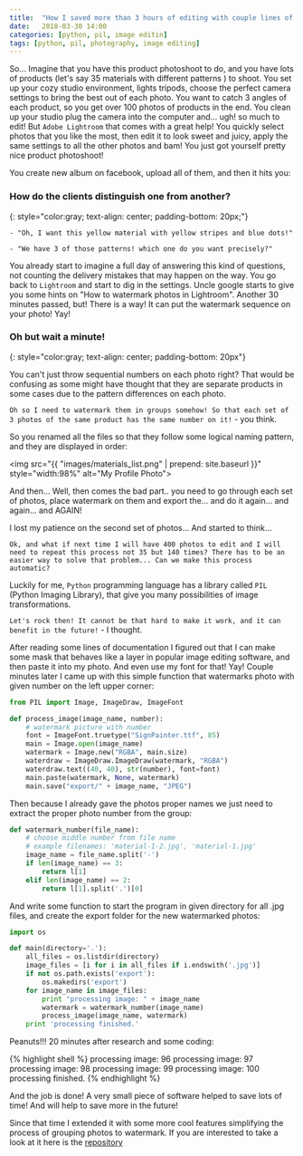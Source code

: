 ```yaml
---
title:  "How I saved more than 3 hours of editing with couple lines of code!"
date:   2018-03-30 14:00
categories: [python, pil, image editin]
tags: [python, pil, photography, image editing]
---
```



So... Imagine that you have this product photoshoot to do, and you have lots of products (let's say 35 materials with different patterns ) to shoot. You set up your cozy studio environment, lights tripods, choose the
perfect camera settings to bring the best out of each photo. You want to catch 3 angles of each product, so you get over 100 photos of products in the end. You clean up your studio
plug the camera into the computer and... ugh! so much to edit! But `Adobe Lightroom` that comes with a great help! You quickly select photos that you
like the most, then edit it to look sweet and juicy, apply the same settings to all the other photos and bam! You just got yourself pretty nice product photoshoot!


You create new album on facebook, upload all of them, and then it hits you:

### How do the clients distinguish one from another? ###
{: style="color:gray; text-align: center; padding-bottom: 20px;"}

``` - "Oh, I want this yellow material with yellow stripes and blue dots!" ```

``` - "We have 3 of those patterns! which one do you want precisely?" ```

You already start to imagine a full day of answering this kind of questions, not counting the delivery mistakes that may happen on the way. You go back to `Lightroom` and start to dig in the settings.
Uncle google starts to give you some hints on "How to watermark photos in Lightroom". Another 30 minutes passed, but! There is a way! It can put the watermark sequence on your photo! Yay!

### Oh but wait a minute! ###
{: style="color:gray; text-align: center; padding-bottom: 20px"}

You can't just throw sequential numbers on each photo right? That would be confusing as some might have thought that they are separate products in some cases due to the pattern differences on each photo.

```Oh so I need to watermark them in groups somehow! So that each set of 3 photos of the same product has the same number on it!``` - you think.

So you renamed all the files so that they follow some logical naming pattern, and they are displayed in order:

<img src="{{ "images/materials_list.png" | prepend: site.baseurl }}" style="width:98%" alt="My Profile Photo">

And then... Well, then comes the bad part.. you need to go through each set of photos, place watermark on them and export the... and do it again... and again... and AGAIN!

I lost my patience on the second set of photos... And started to think...

```Ok, and what if next time I will have 400 photos to edit and I will need to repeat this process not 35 but 140 times? There has to be an easier way to solve that problem... Can we make this process automatic?```

Luckily for me, `Python` programming language has a library called `PIL` (Python Imaging Library), that give you many possibilities of image transformations.

```Let's rock then! It cannot be that hard to make it work, and it can benefit in the future!``` - I thought.

After reading some lines of documentation I figured out that I can make some mask that behaves like a layer in popular image editing software, and then paste it into my photo. And even use my font for that! Yay!
Couple minutes later I came up with this simple function that watermarks photo with given number on the left upper corner:

```python
from PIL import Image, ImageDraw, ImageFont

def process_image(image_name, number):
    # watermark picture with number
    font = ImageFont.truetype("SignPainter.ttf", 85)
    main = Image.open(image_name)
    watermark = Image.new("RGBA", main.size)
    waterdraw = ImageDraw.ImageDraw(watermark, "RGBA")
    waterdraw.text((40, 40), str(number), font=font)
    main.paste(watermark, None, watermark)
    main.save("export/" + image_name, "JPEG")
```

Then because I already gave the photos proper names we just need to extract the proper photo number from the group:

```python
def watermark_number(file_name):
    # choose middle number from file name
    # example filenames: 'material-1-2.jpg', 'material-1.jpg'
    image_name = file_name.split('-')
    if len(image_name) == 3:
        return l[1]
    elif len(image_name) == 2:
        return l[1].split('.')[0]
```

And write some function to start the program in given directory for all .jpg files, and create the export folder for the new watermarked photos:

```python
import os

def main(directory='.'):
    all_files = os.listdir(directory)
    image_files = [i for i in all_files if i.endswith('.jpg')]
    if not os.path.exists('export'):
        os.makedirs('export')
    for image_name in image_files:
        print "processing image: " + image_name
        watermark = watermark_number(image_name)
        process_image(image_name, watermark)
    print 'processing finished.'
```

Peanuts!!! 20 minutes after research and some coding:

{% highlight shell %}
processing image: 96
processing image: 97
processing image: 98
processing image: 99
processing image: 100
processing finished.
{% endhighlight %}

And the job is done! A very small piece of software helped to save lots of time! And will help to save more in the future!

Since that time I extended it with some more cool features simplifying the process of grouping photos to watermark. If you are interested to take a look at it here is the [repository](https://github.com/pawel-krysiak/watermark-picture-python)
